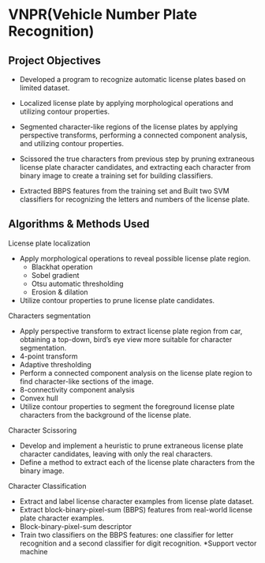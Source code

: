 # VNPR(Vehicle Number Plate Recognition)
## Project Objectives

* Developed a program to recognize automatic license plates based on limited dataset.

* Localized license plate by applying morphological operations and utilizing contour properties.

* Segmented character-like regions of the license plates by applying perspective transforms, performing a connected component analysis, and utilizing contour properties.

* Scissored the true characters from previous step by pruning extraneous license plate character candidates, and extracting each character from binary image to create a training set for building classifiers.

* Extracted BBPS features from the training set and Built two SVM classifiers for recognizing the letters and numbers of the license plate.

## Algorithms & Methods Used

License plate localization
  * Apply morphological operations to reveal possible license plate region.
    * Blackhat operation
    * Sobel gradient
    * Otsu automatic thresholding
    * Erosion & dilation
  * Utilize contour properties to prune license plate candidates.

Characters segmentation
 * Apply perspective transform to extract license plate region from car, obtaining a top-down, bird’s eye view more suitable for character segmentation.
  * 4-point transform
  * Adaptive thresholding
 * Perform a connected component analysis on the license plate region to find character-like sections of the image.
  * 8-connectivity component analysis
  * Convex hull
 * Utilize contour properties to segment the foreground license plate characters from the background of the license plate.
   
Character Scissoring
 * Develop and implement a heuristic to prune extraneous license plate character candidates, leaving with only the real characters.
 * Define a method to extract each of the license plate characters from the binary image.
   
Character Classification
 * Extract and label license character examples from license plate dataset.
 * Extract block-binary-pixel-sum (BBPS) features from real-world license plate character examples.
  * Block-binary-pixel-sum descriptor
 * Train two classifiers on the BBPS features: one classifier for letter recognition and a second classifier for digit recognition.
  *Support vector machine
